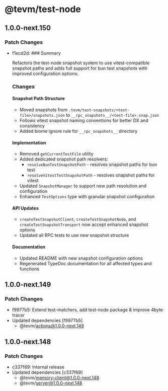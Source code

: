 # @tevm/test-node

## 1.0.0-next.150

### Patch Changes

- f1ecd2d: ### Summary

  Refactors the test-node snapshot system to use vitest-compatible snapshot paths and adds full support for bun test snapshots with improved configuration options.

  ### Changes

  #### Snapshot Path Structure
  - Moved snapshots from `.tevm/test-snapshots/<test-file>/snapshots.json` to `__rpc_snapshots__/<test-file>.snap.json`
  - Follows vitest snapshot naming conventions for better DX and consistency
  - Added biome ignore rule for `__rpc_snapshots__` directory

  #### Implementation
  - Removed `getCurrentTestFile` utility
  - Added dedicated snapshot path resolvers:
    - `resolveBunTestSnapshotPath` - resolves snapshot paths for bun test
    - `resolveVitestTestSnapshotPath` - resolves snapshot paths for vitest
  - Updated `SnapshotManager` to support new path resolution and configuration
  - Enhanced `TestOptions` type with granular snapshot configuration

  #### API Updates
  - `createTestSnapshotClient`, `createTestSnapshotNode`, and `createTestSnapshotTransport` now accept enhanced snapshot options
  - Updated all RPC tests to use new snapshot structure

  #### Documentation
  - Updated README with new snapshot configuration options
  - Regenerated TypeDoc documentation for all affected types and functions

## 1.0.0-next.149

### Patch Changes

- f9977b5: Extend test-matchers, add test-node package & improve 4byte tracer
- Updated dependencies [f9977b5]
  - @tevm/actions@1.0.0-next.149

## 1.0.0-next.148

### Patch Changes

- c337f69: Internal release
- Updated dependencies [c337f69]
  - @tevm/memory-client@1.0.0-next.148
  - @tevm/server@1.0.0-next.148
